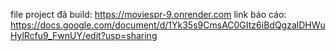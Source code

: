 file project đã build:
https://moviespr-9.onrender.com
link báo cáo:
https://docs.google.com/document/d/1Yk35s9CmsAC0GItz6iBdQgzalDHWuHylRcfu9_FwnUY/edit?usp=sharing
